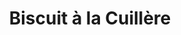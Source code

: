 ---
layout: recette
categories: [recettes]
hidden: true
lang: fr
sitemap: true
title: Biscuit à la Cuillère
type: sucre
recettes:
  Classique:
    ingredients: 
      - nom: blanc d'oeuf
        qte: 90
        unite: gr
      - nom: sucre
        qte: 75
        unite: gr
      - nom: jaune d'oeuf
        qte: 60
        unite: gr
        variable: true
      - nom: farine blanche
        qte: 30
        unite: gr
      - nom: fécule de maïs
        qte: 30
        unite: gr
    preconditions:
      - Préchauffer le four à 180°C
    etapes:
      - label: Préparation des blancs
        details:
          - Monter les blancs en neige. Arrêter juste avant qu'ils soient trop fermes
          - Tout en battant, ajouter la moitié du sucre peu à peu
      - label: Préparation des jaunes
        details:
          - Battre les jaunes avec l'autre moitié du sucre à vitesse maximum
          - Incorporer la farine et la fécule à l'aide d'une spatule silicone
      - label: Assemblage
        details:
          - Incorporer en plusieurs fois la préparation de jaunes d'oeufs dans les blancs
          - Étaler la préparation sur une plaque de cuisson à l'aide d'une spatule coudée
      - label: Cuisson
        emoji: 🔥
        details:
          - Cuire 12 minutes à 180°C
---